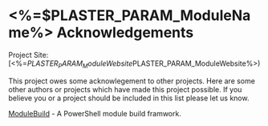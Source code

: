 # <%=$PLASTER_PARAM_ModuleName%> Acknowledgements

Project Site: [<%=$PLASTER_PARAM_ModuleWebsite%>](<%=$PLASTER_PARAM_ModuleWebsite%>)

This project owes some acknowlegement to other projects. Here are some other authors or projects which have made this project possible. If you believe you or a project should be included in this list please let us know.

[ModuleBuild](https://github.com/zloeber/ModuleBuild) - A PowerShell module build framwork.